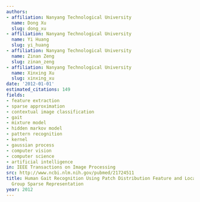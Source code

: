 ```yaml
---
authors:
- affiliation: Nanyang Technological University
  name: Dong Xu
  slug: dong_xu
- affiliation: Nanyang Technological University
  name: Yi Huang
  slug: yi_huang
- affiliation: Nanyang Technological University
  name: Zinan Zeng
  slug: zinan_zeng
- affiliation: Nanyang Technological University
  name: Xinxing Xu
  slug: xinxing_xu
date: '2012-01-01'
estimated_citations: 149
fields:
- feature extraction
- sparse approximation
- contextual image classification
- gait
- mixture model
- hidden markov model
- pattern recognition
- kernel
- gaussian process
- computer vision
- computer science
- artificial intelligence
in: IEEE Transactions on Image Processing
src: http://www.ncbi.nlm.nih.gov/pubmed/21724511
title: Human Gait Recognition Using Patch Distribution Feature and Locality-Constrained
  Group Sparse Representation
year: 2012
---
```

